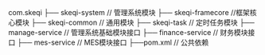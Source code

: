   com.skeqi
    ├── skeqi-system              // 管理系统模块
    ├── skeqi-framecore         //框架核心模块
    ├── skeqi-common          // 通用模块
    ├── skeqi-task     // 定时任务模块
    ├── manage-service         // 管理系统基础模块接口
    ├── finance-service         // 财务模块接口
    ├── mes-service         // MES模块接口
    ├──pom.xml                // 公共依赖


